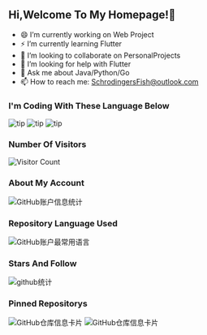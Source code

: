 ## Hi,Welcome To My Homepage!👋 

- 😄 I’m currently working on Web Project
- ⚡ I’m currently learning Flutter
- 👯 I’m looking to collaborate on PersonalProjects
- 🤔 I’m looking for help with Flutter
- 💬 Ask me about Java/Python/Go
- 📫 How to reach me: SchrodingersFish@outlook.com

### I'm Coding With These Language Below
![tip](https://badgen.net/badge/python/3.11/green?icon=github)   ![tip](https://badgen.net/badge/java/11/red?icon=github)   ![tip](https://badgen.net/badge/go/1.22/blue?icon=github)

### Number Of Visitors 
![Visitor Count](https://profile-counter.glitch.me/{SchrodingerFish}/count.svg)

### About My Account
![GitHub账户信息统计](https://github-stats.ubrong.com/api?username=SchrodingerFish&show_icons=true&theme=tokyonight)

### Repository Language Used
![GitHub账户最常用语言](https://github-stats.ubrong.com/api/top-langs/?username=SchrodingerFish&layout=compact&theme=tokyonight&langs_count=20)

### Stars And Follow
![github统计](https://stats.justsong.cn/api/github?username=SchrodingerFish&theme=dark&lang=zh-CN)

### Pinned Repositorys
![GitHub仓库信息卡片](https://github-stats.ubrong.com/api/pin/?username=SchrodingerFish&repo=cochat-api&theme=dark)   ![GitHub仓库信息卡片](https://github-stats.ubrong.com/api/pin/?username=SchrodingerFish&repo=cloudflare-AI-workers&theme=dark)
